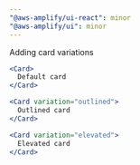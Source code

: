 ```yaml
---
"@aws-amplify/ui-react": minor
"@aws-amplify/ui": minor
---
```


Adding card variations

```jsx
<Card>
  Default card
</Card>

<Card variation="outlined">
  Outlined card
</Card>

<Card variation="elevated">
  Elevated card
</Card>
```
